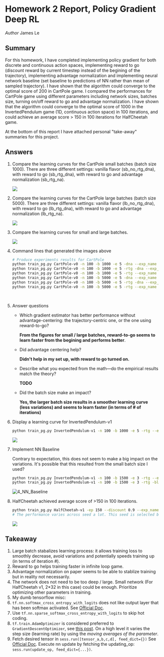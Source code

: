 # Homework 2 Report, Policy Gradient Deep RL

_Author_     James Le

## Summary

For this homework, I have completed implementing policy gradient for both discrete and continuous action spaces, implementing reward to go (discount reward by current timestep instead of the begining of the trajectory), implementing advantage normalization and implementing neural network baseline (set baseline to predictions of NN rather than mean of sampled trajectory). I have shown that the algorithm could converge to the optimal score of 200 in CartPole game. I compared the performances for CartPole game using different parameters including network sizes, batches size, turning on/off reward to go and advantage normalization. I have shown that the algorithm could converge to the optimal score of 1000 in the InvertedPendulum game (1D, continuous action space) in 100 iterations, and could achieve an average score > 150 in 100 iterations for HalfCheetah game.

At the bottom of this report I have attached personal "take-away" summaries for this project.

## Answers

1. Compare the learning curves for the CartPole small batches (batch size 1000). There are three different settings: vanilla flavor (sb_no_rtg_dna), with reward to go (sb_rtg_dna), with reward to go and advantage normalization (sb_rtg_na).

   ![](fig/1_cartpole_sb.png)

2. Compare the learning curves for the CartPole large batches (batch size 5000). There are three different settings: vanilla flavor (lb_no_rtg_dna), with reward to go (lb_rtg_dna), with reward to go and advantage normalization (lb_rtg_na).

   ![](fig/2_cartpole_lb.png)

3. Compare the learning curves for small and large batches.

   ![](fig/2_cartpole_sb_lb.png)

4. Command lines that generated the images above

   ```Bash
   # Produce experiments results for CartPole
   python train_pg.py CartPole-v0 -n 100 -b 1000 -e 5 -dna --exp_name sb_no_rtg_dna
   python train_pg.py CartPole-v0 -n 100 -b 1000 -e 5 -rtg -dna --exp_name sb_rtg_dna
   python train_pg.py CartPole-v0 -n 100 -b 1000 -e 5 -rtg --exp_name sb_rtg_na
   python train_pg.py CartPole-v0 -n 100 -b 5000 -e 5 -dna --exp_name lb_no_rtg_dna
   python train_pg.py CartPole-v0 -n 100 -b 5000 -e 5 -rtg -dna --exp_name lb_rtg_dna
   python train_pg.py CartPole-v0 -n 100 -b 5000 -e 5 -rtg --exp_name lb_rtg_na
   ```

   ​

5. Answer questions

   - Which gradient estimator has better performance without advantage-centering: the trajectory-centric one, or the one using reward-to-go?

     **From the figures for small / large batches, reward-to-go seems to learn faster from the begining and performs better**.

   - Did advantage centering help?

     **Didn't help in my set up, with reward to go turned on.**

   - Describe what you expected from the math—do the empirical results match the theory?

     **TODO**

   - Did the batch size make an impact?

     **Yes, the larger batch size results in a smoother learning curve (less variations) and seems to learn faster (in terms of # of iterations)**

6. Display a learning curve for InvertedPendulum-v1

   ```bash
   python train_pg.py InvertedPendulum-v1 -n 100 -b 1000 -e 5 -rtg --exp_name ip_sb_rtg_na --learning_rate 1e-2 --n_layers 2 --size 16
   ```

   ![](fig/3_pendulum_2x16.png)

7. Implement NN Baseline

   Contrary to expectation, this does not seem to make a big impact on the variations. It's possible that this resulted from the small batch size I used?

   ```bash
   python train_pg.py InvertedPendulum-v1 -n 100 -b 1500 -e 3 -rtg --exp_name ip_rtg_na --learning_rate 3e-2 --n_layers 2 --size 16 --seed 13
   python train_pg.py InvertedPendulum-v1 -n 100 -b 1500 -e 3 -rtg -bl --exp_name ip_bl_rtg_na --learning_rate 3e-2 --n_layers 2 --size 16 --seed 13
   ```

   ![4_NN_Baseline](fig/4_nn_baseline.png)

8. HalfCheetah achieved average score of >150 in 100 iterations.

   ```bash
   python train_pg.py HalfCheetah-v1 -ep 150 --discount 0.9 --exp_name hc2x32x15000x2e2 -n 100 -b 50000 -e 1 --learning_rate 4e-2 -rtg --n_layers 2 --size 32 --seed 17
   # The performance varies across seed a lot. This seed is selected because it performs well. Seeds tried include 27, 37, 47, 57. None could achieve >150 in 100 iterations.
   ```

   ![](fig/5_hc.png)

## Takeaway

1. Large batch stabalizes learning process: it allows training loss to smoothly decrease, avoid variations and potentially speeds training up (in terms of iteration #).
2. Reward to go helps training faster in infinite loop game.
3. Advantage normalization on paper seems to be able to stablize training but in reality not necessarily.
4. The network does not need to be too deep / large. Small network (For HalfCheetah v1, 2*32 in this case) could be enough. Prioritize optimizing other parameters in training.
5. My dumb tensorflow misc:
  1. `tf.nn.softmax_cross_entropy_with_logits` does not like output layer that has been softmax activated. See [Official Doc](https://www.tensorflow.org/api_docs/python/tf/nn/softmax_cross_entropy_with_logits).
  2. Use `tf.nn.sparse_softmax_cross_entropy_with_logits` to skip hot coding.
  3. `tf.train.AdamOptimizer` is considered preferred to `GradientDescentOptimizer`, see [this post](https://stats.stackexchange.com/questions/184448/difference-between-gradientdescentoptimizer-and-adamoptimizer-tensorflow). On a high level it varies the step size (learning rate) by using the _moving averages of the parameter_.
  4. Fetch desired tensor in `sess.run([tensor_a,b,c,d], feed_dict={})` See [Official Doc](https://www.tensorflow.org/versions/r0.12/api_docs/python/client/session_management#Session.run). Execute nn update by fetching the updating_op: `sess.run(update_op, feed_dict={...})`.
